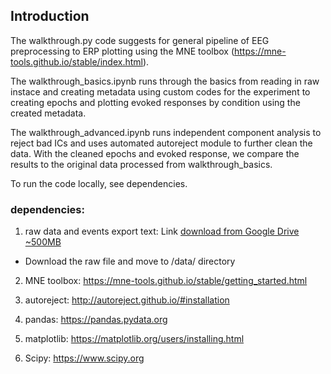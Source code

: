 ## Introduction
The walkthrough.py code suggests for general pipeline of EEG preprocessing to ERP plotting using the MNE toolbox (https://mne-tools.github.io/stable/index.html).

The walkthrough_basics.ipynb runs through the basics from reading in raw instace and creating metadata using custom codes for the experiment to creating epochs and plotting evoked responses by condition using the created metadata.

The walkthrough_advanced.ipynb runs independent component analysis to reject bad ICs and uses automated autoreject module to further clean the data. With the cleaned epochs and evoked response, we compare the results to the original data processed from walkthrough_basics.

To run the code locally, see dependencies. 


### dependencies:
1. raw data and events export text: Link [download from Google Drive ~500MB](https://drive.google.com/file/d/1W2UFu_6H4HzFF2DALAxfmr0BNSj7pEok/view?usp=sharing)
  - Download the raw file and move to /data/ directory


2. MNE toolbox: https://mne-tools.github.io/stable/getting_started.html

3. autoreject: http://autoreject.github.io/#installation

4. pandas: https://pandas.pydata.org

5. matplotlib: https://matplotlib.org/users/installing.html

6. Scipy: https://www.scipy.org
